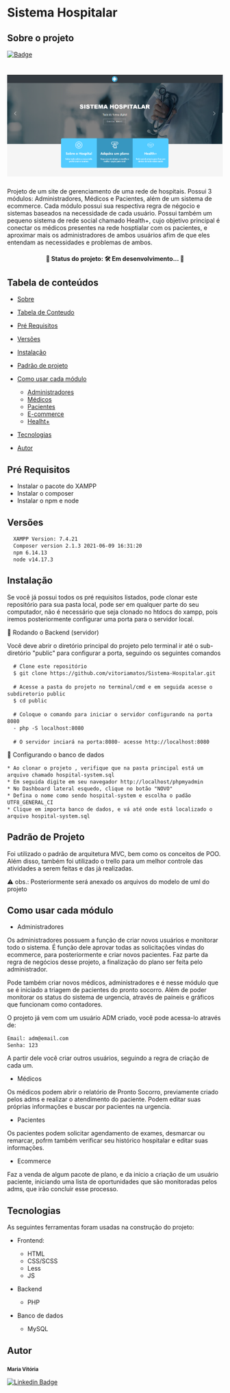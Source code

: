 # Sistema Hospitalar

## Sobre o projeto
[![Badge](https://img.shields.io/static/v1?label=LICENSA&message=MIT&color=blueviolet&link=https://github.com/vitoriamatos/Hospital-System/blob/master/LICENSE)](https://github.com/vitoriamatos/Hospital-System/blob/master/LICENSE)

<h1 align="center">
  <img alt="NextLevelWeek" title="#NextLevelWeek" width: "50" src="./assets/index.png" />
</h1>
Projeto de um site de gerenciamento de uma rede de hospitais. Possui 3 módulos: Administradores, Médicos e Pacientes, além de um sistema de ecommerce. 
Cada módulo possui sua respectiva regra de négocio e sistemas baseados na necessidade de cada usuário. Possui também um pequeno sistema de rede social chamado Health+,
cujo objetivo principal é conectar os médicos presentes na rede hosptialar com os pacientes, e aproximar mais os administradores de ambos usuários afim de que eles
entendam as necessidades e problemas de ambos. 




<h4 align="center"> 
	🚧  Status do projeto: 🛠 Em desenvolvimento...  🚧
</h4>


## Tabela de conteúdos

<!--ts-->
   * [Sobre](#sobre-o-projeto)
   * [Tabela de Conteudo](#tabela-de-conteúdos)
   * [Pré Requisitos](#pré-requisitos)
   * [Versões](#versões)
   * [Instalação](#instalação)
   * [Padrão de projeto](#padrão-de-projeto)
   * [Como usar cada módulo](#padrão-de-projeto)
      * [Administradores](#pre-requisitos)
      * [Médicos](#medicoss)
      * [Pacientes](#pacientes)
      * [E-commerce](#e-commerce)
      * [Healht+](#health+)
    
   * [Tecnologias](#tecnologias)
   * [Autor](#autor)
<!--te-->

## Pré Requisitos

  - Instalar o pacote do XAMPP
  - Instalar o composer
  - Instalar o npm e node
  
## Versões
      XAMPP Version: 7.4.21
      Composer version 2.1.3 2021-06-09 16:31:20
      npm 6.14.13
      node v14.17.3

## Instalação

Se você já possui todos os pré requisitos listados, pode clonar este repositório para sua pasta local, pode ser em qualquer parte do seu computador, 
não é necessário que seja clonado no htdocs do xampp, pois iremos posteriormente configurar uma porta para o servidor local.

 🧭 Rodando o Backend (servidor)
 
   Você deve abrir o diretório principal do projeto pelo terminal ir até o sub-diretório "public"  para configurar a porta, seguindo os seguintes comandos

      # Clone este repositório
      $ git clone https://github.com/vitoriamatos/Sistema-Hospitalar.git
      
      # Acesse a pasta do projeto no terminal/cmd e em seguida acesse o subdiretorio public
      $ cd public
      
      # Coloque o comando para iniciar o servidor configurando na porta 8080
      - php -S localhost:8080
      
      # O servidor inciará na porta:8080- acesse http://localhost:8080


  🎲 Configurando o banco de dados
 
 	* Ao clonar o projeto , verifique que na pasta principal está um arquivo chamado hospital-system.sql
	* Em seguida digite em seu navegador http://localhost/phpmyadmin
	* No Dashboard lateral esquedo, clique no botão "NOVO"
	* Defina o nome como sendo hospital-system e escolha o padão UTF8_GENERAL_CI
	* Clique em importa banco de dados, e vá até onde está localizado o arquivo hospital-system.sql
	
	
 ## Padrão de Projeto
 
 Foi utilizado o padrão de arquitetura MVC, bem como os conceitos de POO. Além disso, também foi utilizado o trello para um melhor controle das atividades a serem feitas 
 e das já realizadas. 
 
 ⚠️ obs.: Posteriormente será anexado os arquivos do modelo de uml do projeto 
 
 
 ## Como usar cada módulo
 
 - Administradores
 
Os administradores possuem a função de criar novos usuários e monitorar todo o sistema. É função dele  aprovar todas as solicitações vindas do ecommerce, para posteriormente e criar novos pacientes. Faz  parte da regra de negócios desse projeto, a finalização do plano ser feita pelo administrador. 
 
 Pode também criar novos médicos, administradores e é nesse módulo que se é iniciado a triagem de pacientes do pronto socorro. Além de poder monitorar os status do sistema de urgencia, através de paineis e gráficos que funcionam como contadores.
 
 O projeto já vem com um usuário ADM criado, você pode acessa-lo através de:
 
 	Email: adm@email.com
	Senha: 123

A partir dele você criar outros usuários, seguindo a regra de criação de cada um. 
 
 - Médicos 
 
 Os médicos podem abrir o relatório de Pronto Socorro, previamente criado pelos adms e realizar o atendimento do paciente. Podem editar suas próprias informações e buscar por pacientes na urgencia.
 
 - Pacientes
 
 Os pacientes podem solicitar agendamento de exames, desmarcar ou remarcar, pofrm também verificar seu histórico hospitalar e editar suas informações. 
 
 - Ecommerce
 
  Faz a venda de algum pacote de plano, e da inicio a criação de um usuário paciente, iniciando uma lista de oportunidades que são monitoradas pelos adms, que irão concluir 
  esse processo. 
 
 
 ## Tecnologias
 
 As seguintes ferramentas foram usadas na construção do projeto:
 * Frontend:
 	* HTML
 	* CSS/SCSS
 	* Less
 	* JS
*  Backend
	* PHP

* Banco de dados
	* MySQL
 
 ## Autor

 <sub><b>Maria Vitória</b></sub></a> 
 <br />

[![Linkedin Badge](https://img.shields.io/badge/-Vitória-blue?style=flat-square&logo=Linkedin&logoColor=white&link=https://www.linkedin.com/in/maria-vit%C3%B3ria-matos-9bb626218/)](https://www.linkedin.com/in/maria-vit%C3%B3ria-matos-9bb626218/) 

  
